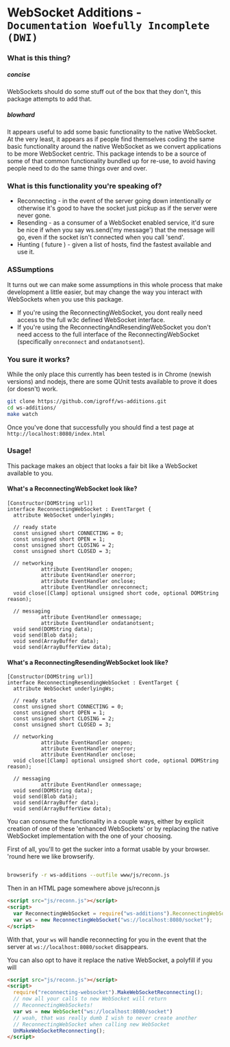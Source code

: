 

# WebSocket Additions - `Documentation Woefully Incomplete (DWI)`

### What is this thing?

##### concise

WebSockets should do some stuff out of the box that they don't, this package
attempts to add that.

##### blowhard
It appears useful to add some basic functionality to the native WebSocket.  At
the very least, it appears as if people find themselves coding the same basic
functionality around the native WebSocket as we convert applications to be more
WebSocket centric.  This package intends to be a source of some of that common
functionality bundled up for re-use, to avoid having people need to do the same
things over and over.


### What is this functionality you're speaking of?

* Reconnecting - in the event of the server going down intentionally or otherwise
it's good to have the socket just pickup as if the server were never gone.
* Resending - as a consumer of a WebSocket enabled service, it'd sure be nice if
when you say ws.send('my message') that the message will go, even if the socket
isn't connected when you call 'send'.
* Hunting ( future ) - given a list of hosts, find the fastest available and use
it.

### ASSumptions
It turns out we can make some assumptions in this whole process that make development
a little easier, but may change the way you interact with WebSockets when you 
use this package.

* If you're using the ReconnectingWebSocket, you dont really need access to the
full w3c defined WebSocket interface.
* If you're using the ReconnectingAndResendingWebSocket you don't need access
to the full interface of the ReconnectingWebSocket (specifically `onreconnect`
and `ondatanotsent`).

### You sure it works?

While the only place this currently has been tested is in Chrome (newish versions)
and nodejs, there are some QUnit tests available to prove it does (or doesn't)
work.

```bash
git clone https://github.com/igroff/ws-additions.git
cd ws-additions/
make watch
```

Once you've done that successfully you should find a test page at `http://localhost:8080/index.html`

### Usage!
This package makes an object that looks a fair bit like a WebSocket available 
to you. 

#### What's a ReconnectingWebSocket look like?

```
[Constructor(DOMString url)]
interface ReconnectingWebSocket : EventTarget {
  attribute WebSocket underlyingWs;

  // ready state
  const unsigned short CONNECTING = 0;
  const unsigned short OPEN = 1;
  const unsigned short CLOSING = 2;
  const unsigned short CLOSED = 3;

  // networking
           attribute EventHandler onopen;
           attribute EventHandler onerror;
           attribute EventHandler onclose;
           attribute EventHandler onreconnect;
  void close([Clamp] optional unsigned short code, optional DOMString reason);

  // messaging
           attribute EventHandler onmessage;
           attribute EventHandler ondatanotsent;
  void send(DOMString data);
  void send(Blob data);
  void send(ArrayBuffer data);
  void send(ArrayBufferView data);
```
#### What's a ReconnectingResendingWebSocket look like?

```
[Constructor(DOMString url)]
interface ReconnectingResendingWebSocket : EventTarget {
  attribute WebSocket underlyingWs;

  // ready state
  const unsigned short CONNECTING = 0;
  const unsigned short OPEN = 1;
  const unsigned short CLOSING = 2;
  const unsigned short CLOSED = 3;

  // networking
           attribute EventHandler onopen;
           attribute EventHandler onerror;
           attribute EventHandler onclose;
  void close([Clamp] optional unsigned short code, optional DOMString reason);

  // messaging
           attribute EventHandler onmessage;
  void send(DOMString data);
  void send(Blob data);
  void send(ArrayBuffer data);
  void send(ArrayBufferView data);
```

You can consume the functionality in a couple ways, either by explicit
creation of one of these 'enhanced WebSockets' or by replacing the native
WebSocket implementation with the one of your choosing.

First of all, you'll to get the sucker into a format usable by your browser.
'round here we like browserify.

```bash

browserify -r ws-additions --outfile www/js/reconn.js
```

Then in an HTML page somewhere above js/reconn.js

```html
<script src="js/reconn.js"></script>
<script>
  var ReconnectingWebSocket = require("ws-additions").ReconnectingWebSocket;
  var ws = new ReconnectingWebSocket("ws://localhost:8080/socket");
</script>
```

With that, your `ws` will handle reconnecting for you in the event that the 
server at `ws://localhost:8080/socket` disappears.

You can also opt to have it replace the native WebSocket, a polyfill if you will

```html
<script src="js/reconn.js"></script>
<script>
  require("reconnecting-websocket").MakeWebSocketReconnecting();
  // now all your calls to new WebSocket will return 
  // ReconnectingWebSockets!
  var ws = new WebSocket("ws://localhost:8080/socket")
  // woah, that was really dumb I wish to never create another 
  // ReconnectingWebSocket when calling new WebSocket
  UnMakeWebSocketReconnecting();
</script>
```

